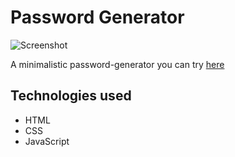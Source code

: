 # Password Generator
![Screenshot](https://github.com/Balazsmi/PasswordGenerator/assets/81588599/7aa88da8-cf00-4802-92e0-449975d13ac9)

A minimalistic password-generator you can try [here](https://balazsmi.github.io/Tudu/)

## Technologies used
- HTML
- CSS
- JavaScript
